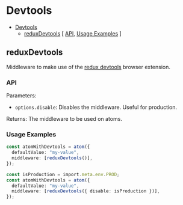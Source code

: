# Devtools

<!-- >> TOC >> -->

- [Devtools](#devtools)
  - [reduxDevtools](#reduxdevtools) [ [API](#api), [Usage Examples](#usage-examples) ]
  <!-- << TOC << -->

## reduxDevtools

Middleware to make use of the [redux devtools](https://github.com/reduxjs/redux-devtools) browser extension.

### API

Parameters:

- `options.disable`: Disables the middleware. Useful for production.

Returns: The middleware to be used on atoms.

### Usage Examples

```ts
const atomWithDevtools = atom({
  defaultValue: "my-value",
  middleware: [reduxDevtools()],
});

const isProduction = import.meta.env.PROD;
const atomWithDevtools = atom({
  defaultValue: "my-value",
  middleware: [reduxDevtools({ disable: isProduction })],
});
```
